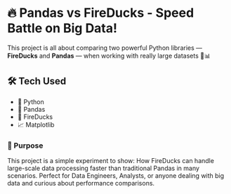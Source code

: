 # 🔥 Pandas vs FireDucks - Speed Battle on Big Data!

This project is all about comparing two powerful Python libraries — **FireDucks** and **Pandas** — when working with really large datasets 🧠📊

## 🛠️ Tech Used

- 🐍 Python  
- 🐼 Pandas  
- 🦆 FireDucks  
- 📈 Matplotlib

### 🎯 Purpose
This project is a simple experiment to show:
How FireDucks can handle large-scale data processing faster than traditional Pandas in many scenarios.
Perfect for Data Engineers, Analysts, or anyone dealing with big data and curious about performance comparisons. 


